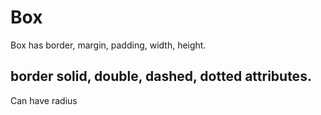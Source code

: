 # Box

Box has border, margin, padding, width, height.

## border solid, double, dashed, dotted attributes.
Can have radius 